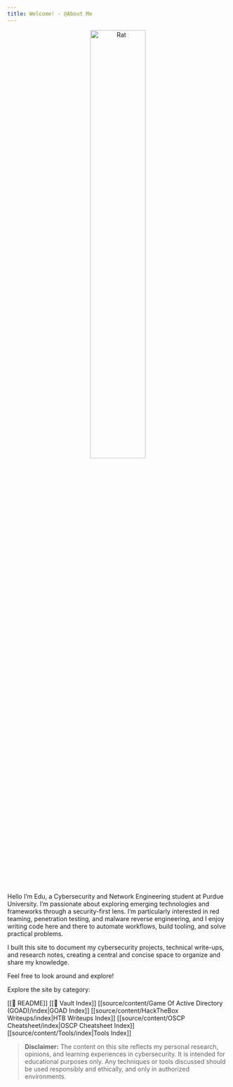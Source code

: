 ```yaml
---
title: Welcome! - @About Me
---
```


<p align="center">
  <img src="/img/rat.png" alt="Rat" width="50%">
</p>

Hello I’m Edu, a Cybersecurity and Network Engineering student at Purdue University. I’m passionate about exploring emerging technologies and frameworks through a security-first lens. I’m particularly interested in red teaming, penetration testing, and malware reverse engineering, and I enjoy writing code here and there to automate workflows, build tooling, and solve practical problems.

I built this site to document my cybersecurity projects, technical write-ups, and research notes, creating a central and concise space to organize and share my knowledge.


Feel free to look around and explore!

Explore the site by category:

[[🧭 README]]
[[🏦 Vault Index]]
[[source/content/Game Of Active Directory (GOAD)/index|GOAD Index]]
[[source/content/HackTheBox Writeups/index|HTB Writeups Index]]
[[source/content/OSCP Cheatsheet/index|OSCP Cheatsheet Index]]
[[source/content/Tools/index|Tools Index]]


> **Disclaimer:** The content on this site reflects my personal research, opinions, and learning experiences in cybersecurity. It is intended for educational purposes only. Any techniques or tools discussed should be used responsibly and ethically, and only in authorized environments.
